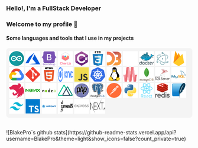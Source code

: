 ### Hello!, I'm a FullStack Developer

### Welcome to my profile 👋

<h4 align="left">Some languages and tools that I use in my projects</h4>
<p style='background-color: #F4F4F4;padding:8px;border-radius:8px'>
  <img src="arduino.svg" alt="arduino" width="40" height="40"/>
  <img src="azure.svg" alt="azure" width="40" height="40" />
  <img src="bootstrap.svg" alt="bootstrap" width="40" height="40"/>
  <img src="chartjs.svg" alt="chartjs" width="40" height="40"/>
  <img src="csharp.svg" alt="csharp" width="40" height="40"/>
  <img src="css3.svg" alt="css3" width="40" height="40"/>
  <img src="d3js.svg" alt="d3js" width="40" height="40"/>
  <img src="django.svg" alt="django" width="40" height="40"/>
  <img src="docker.svg" alt="docker" width="40" height="40"/>
  <img src="electron.svg" alt="electron" width="40" height="40"/>
  <img src="firebase.svg" alt="firebase" width="40" height="40"/>
  <img src="google_cloud.svg" alt="gcp" width="40" height="40"/>
  <img src="git.svg" alt="git" width="40" height="40"/>
  <img src="html5.svg" alt="html5" width="40" height="40"/>
  <img src="ionic.svg" alt="ionic" width="40" height="40"/>
  <img src="javascript.svg" alt="javascript" width="40" height="40"/>
  <img src="kubernetes.svg" alt="kubernetes" width="40" height="40"/>
  <img src="linux.svg" alt="linux" width="40" height="40"/>
  <img src="materialize.svg" alt="materialize" width="40" height="40"/>
  <img src="mongodb.svg" alt="mongodb" width="40" height="40"/>
  <img src="microsoft-sql-server.svg" alt="mssql" width="40" height="40"/>
  <img src="mysql.svg" alt="mysql" width="40" height="40"/>
  <img src="nestjs.svg" alt="nestjs" width="40" height="40"/>
  <img src="nginx.svg" alt="nginx" width="40" height="40"/>
  <img src="nodejs.svg" alt="nodejs" width="40" height="40"/>
  <img src="nuxtjs.svg" alt="nuxtjs" width="40" height="40"/>
  <img src="php.svg" alt="php" width="40" height="40"/>
  <img src="postgresql.svg" alt="postgresql" width="40" height="40"/>
  <img src="postman.svg" alt="postman" width="40" height="40"/>
  <img src="python.svg" alt="python" width="40" height="40"/>
  <img src="react.svg" alt="react" width="40" height="40"/>
  <img src="redis.svg" alt="redis" width="40" height="40"/>
  <img src="sqlite.svg" alt="sqlite" width="40" height="40"/>
  <img src="tailwind.svg" alt="tailwind" width="40" height="40"/>
  <img src="typescript.svg" alt="typescript" width="40" height="40"/>
  <img src="webpack.svg" alt="webpack" width="40" height="40"/>
  <img src="canvasjs.svg" alt="canvasjs" width="40" height="40"/>
  <img src="express.svg" alt="express" width="40" height="40"/>
  <img src="nextjs.svg" alt="nextjs" width="40" height="40"/
  <img src="bash.svg" alt="bash" width="40" height="40"/>
</p>
<br/>
![BlakePro`s github stats](https://github-readme-stats.vercel.app/api?username=BlakePro&theme=light&show_icons=false?count_private=true)
